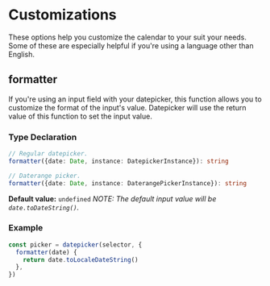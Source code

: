 # Customizations

These options help you customize the calendar to your suit your needs. Some of these are especially helpful if you're using a language other than English.

## formatter

If you're using an input field with your datepicker, this function allows you to customize the format of the input's value. Datepicker will use the return value of this function to set the input value.

### Type Declaration

```typescript
// Regular datepicker.
formatter({date: Date, instance: DatepickerInstance}): string

// Daterange picker.
formatter({date: Date, instance: DaterangePickerInstance}): string
```

**Default value:** `undefined`
_NOTE: The default input value will be `date.toDateString()`._

### Example

```javascript
const picker = datepicker(selector, {
  formatter(date) {
    return date.toLocaleDateString()
  },
})
```
